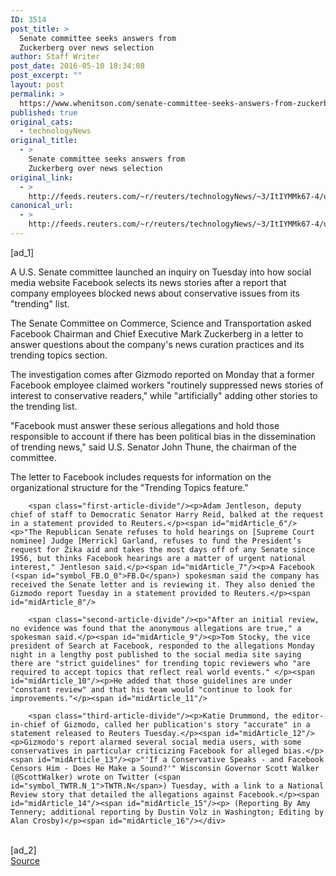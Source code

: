 ```yaml
---
ID: 3514
post_title: >
  Senate committee seeks answers from
  Zuckerberg over news selection
author: Staff Writer
post_date: 2016-05-10 18:34:08
post_excerpt: ""
layout: post
permalink: >
  https://www.whenitson.com/senate-committee-seeks-answers-from-zuckerberg-over-news-selection/
published: true
original_cats:
  - technologyNews
original_title:
  - >
    Senate committee seeks answers from
    Zuckerberg over news selection
original_link:
  - >
    http://feeds.reuters.com/~r/reuters/technologyNews/~3/ItIYMMk67-4/us-facebook-socialmedia-idUSKCN0Y12EU
canonical_url:
  - >
    http://feeds.reuters.com/~r/reuters/technologyNews/~3/ItIYMMk67-4/us-facebook-socialmedia-idUSKCN0Y12EU
---
```

 [ad_1]
<br><div id="articleText">
<span id="midArticle_start"/>

<span id="midArticle_0"/><span class="focusParagraph" readability="4"><p><span class="articleLocatio&lt;/span&gt;n">A U.S. Senate committee launched an inquiry on Tuesday into how social media website Facebook selects its news stories after a report that company employees blocked news about conservative issues from its "trending" list.</span></p></span><span id="midArticle_1"/><p>The Senate Committee on Commerce, Science and Transportation asked Facebook Chairman and Chief Executive Mark Zuckerberg in a letter to answer questions about the company's news curation practices and its trending topics section.</p><span id="midArticle_2"/><p>The investigation comes after Gizmodo reported on Monday that a former Facebook employee claimed workers "routinely suppressed news stories of interest to conservative readers," while "artificially" adding other stories to the trending list.</p><span id="midArticle_3"/><p>"Facebook must answer these serious allegations and hold those responsible to account if there has been political bias in the dissemination of trending news," said U.S. Senator John Thune, the chairman of the committee.</p><span id="midArticle_4"/><p>The letter to Facebook includes requests for information on the organizational structure for the "Trending Topics feature."  </p><span id="midArticle_5"/>
        
        <span class="first-article-divide"/><p>Adam Jentleson, deputy chief of staff to Democratic Senator Harry Reid, balked at the request in a statement provided to Reuters.</p><span id="midArticle_6"/><p>"The Republican Senate refuses to hold hearings on [Supreme Court nominee] Judge [Merrick] Garland, refuses to fund the President’s request for Zika aid and takes the most days off of any Senate since 1956, but thinks Facebook hearings are a matter of urgent national interest," Jentleson said.</p><span id="midArticle_7"/><p>A Facebook (<span id="symbol_FB.O_0">FB.O</span>) spokesman said the company has received the Senate letter and is reviewing it. They also denied the Gizmodo report Tuesday in a statement provided to Reuters.</p><span id="midArticle_8"/>
        
        <span class="second-article-divide"/><p>"After an initial review, no evidence was found that the anonymous allegations are true," a spokesman said.</p><span id="midArticle_9"/><p>Tom Stocky, the vice president of Search at Facebook, responded to the allegations Monday night in a lengthy post published to the social media site saying there are "strict guidelines" for trending topic reviewers who "are required to accept topics that reflect real world events." </p><span id="midArticle_10"/><p>He added that those guidelines are under "constant review" and that his team would "continue to look for improvements."</p><span id="midArticle_11"/>
        
        <span class="third-article-divide"/><p>Katie Drummond, the editor-in-chief of Gizmodo, called her publication's story "accurate" in a statement released to Reuters Tuesday.</p><span id="midArticle_12"/><p>Gizmodo's report alarmed several social media users, with some conservatives in particular criticizing Facebook for alleged bias.</p><span id="midArticle_13"/><p>"'If a Conservative Speaks - and Facebook Censors Him - Does He Make a Sound?'" Wisconsin Governor Scott Walker (@ScottWalker) wrote on Twitter (<span id="symbol_TWTR.N_1">TWTR.N</span>) Tuesday, with a link to a National Review story that detailed the allegations against Facebook.</p><span id="midArticle_14"/><span id="midArticle_15"/><p> (Reporting By Amy Tennery; additional reporting by Dustin Volz in Washington; Editing by Alan Crosby)</p><span id="midArticle_16"/></div>
<br>[ad_2]
<br><a href="http://feeds.reuters.com/~r/reuters/technologyNews/~3/ItIYMMk67-4/us-facebook-socialmedia-idUSKCN0Y12EU">Source </a>